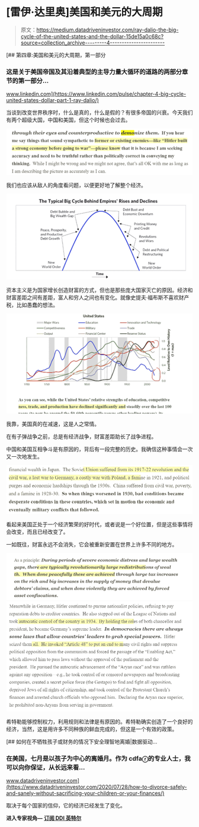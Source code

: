 # [雷伊·达里奥]美国和美元的大周期

> 原文：<https://medium.datadriveninvestor.com/ray-dalio-the-big-cycle-of-the-united-states-and-the-dollar-15de15a0c68c?source=collection_archive---------4----------------------->

[](https://www.linkedin.com/pulse/chapter-4-big-cycle-united-states-dollar-part-1-ray-dalio/) [## 第四章:美国和美元的大周期，第一部分

### 这是关于美国帝国及其沿着典型的主导力量大循环的道路的两部分章节的第一部分…

www.linkedin.com](https://www.linkedin.com/pulse/chapter-4-big-cycle-united-states-dollar-part-1-ray-dalio/) 

当谈到改变世界秩序时，什么是真的，什么是假的？有很多帝国的兴衰。今天我们有两个超级大国，中国和美国，但这个时候也会过去。

![](img/9d5a255c31dac51ac8c7bc2c01e22046.png)

我们也应该从敌人的角度看问题，以便更好地了解整个经济。

![](img/dd047cf1a2b41debb6d10ad4cf705ad5.png)

资本主义是为国家增长创造财富的方式，但也是那些庞大国家灭亡的原因。经济和财富差距之间有差距，富人和穷人之间也有变化。就像史提夫·福布斯不喜欢财产税，比如愚蠢的想法。

![](img/4e948099d2adf7615b1614ef80e9c3fa.png)

我靠，美国真的在减速，这是人之常情。

在有子弹战争之前，总是有经济战争，财富差距助长了战争进程。

中国和美国互相争斗是有原因的，背后有一段完整的历史。我确信这种事情会一次又一次地发生。

![](img/5c27c8c8212ef7fbca3245c9de9129ab.png)

看起来美国正处于一个经济繁荣的好时代，或者说是一个好位置，但是这些事情将会改变，而且已经改变了。

一如既往，财富永远不会消失，它会被重新安置在世界上许多不同的地方。

![](img/97ee2369e5905b4142e9699641801aff.png)![](img/e9daea0965279a6cee77845fcd217f98.png)

希特勒能够控制权力，利用规则和法律是有原因的。希特勒确实创造了一个良好的经济，当然，这是用许多不同种族的鲜血完成的，但这是一个有效的政策。

[](https://www.datadriveninvestor.com/2020/07/28/how-to-divorce-safely-and-sanely-without-sacrificing-your-children-or-your-finances/) [## 如何在不牺牲孩子或财务的情况下安全理智地离婚|数据驱动…

### 在美国，七月是以孩子为中心的离婚月。作为 cdfaⓡ的专业人士，我可以向你保证，从长远来看…

www.datadriveninvestor.com](https://www.datadriveninvestor.com/2020/07/28/how-to-divorce-safely-and-sanely-without-sacrificing-your-children-or-your-finances/) 

取决于每个国家的信仰，它的经济已经发生了变化。

**进入专家视角—** [**订阅 DDI 英特尔**](https://datadriveninvestor.com/ddi-intel)